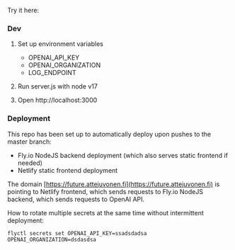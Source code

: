 

Try it here: 

### Dev

1. Set up environment variables
    - OPENAI_API_KEY
    - OPENAI_ORGANIZATION
    - LOG_ENDPOINT

2. Run server.js with node v17

3. Open http://localhost:3000

### Deployment

This repo has been set up to automatically deploy upon pushes to the master branch:
- Fly.io NodeJS backend deployment (which also serves static frontend if needed)
- Netlify static frontend deployment

The domain [https://future.attejuvonen.fi](https://future.attejuvonen.fi) is pointing to Netlify frontend, which sends requests to Fly.io NodeJS backend, which sends requests to OpenAI API.

How to rotate multiple secrets at the same time without intermittent deployment:

`flyctl secrets set OPENAI_API_KEY=ssadsdadsa OPENAI_ORGANIZATION=dsdasdsa`